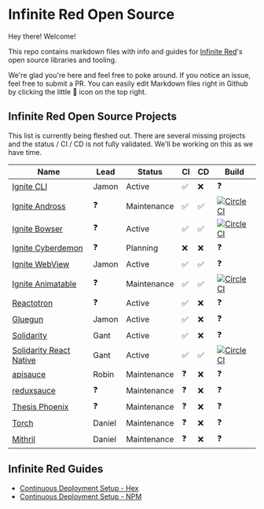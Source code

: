 # Infinite Red Open Source

Hey there! Welcome!

This repo contains markdown files with info and guides for [Infinite Red](https://infinite.red)'s open source libraries and tooling.

We're glad you're here and feel free to poke around. If you notice an issue, feel free to submit a PR. You can easily edit Markdown files right in Github by clicking the little :pencil: icon on the top right.

## Infinite Red Open Source Projects

This list is currently being fleshed out. There are several missing projects and the status / CI / CD is not fully validated. We'll be working on this as we have time.

| Name | Lead | Status | CI | CD | Build |
|------|------|--------|----|----|-------|
| [Ignite CLI](https://github.com/infinitered/ignite) | Jamon | Active | ✅ | :x: | ❓ |
| [Ignite Andross](https://github.com/infinitered/ignite-ir-boilerplate-andross) | ❓ | Maintenance | ✅ | ✅ | [![CircleCI](https://circleci.com/gh/infinitered/ignite-ir-boilerplate-andross.svg?style=svg)](https://circleci.com/gh/infinitered/ignite-ir-boilerplate-andross) |
| [Ignite Bowser](https://github.com/infinitered/ignite-ir-boilerplate-bowser) | ❓ | Active | ✅ | ✅ | [![CircleCI](https://circleci.com/gh/infinitered/ignite-ir-boilerplate-bowser.svg?style=svg)](https://circleci.com/gh/infinitered/ignite-ir-boilerplate-bowser) |
| [Ignite Cyberdemon](https://github.com/infinitered/ignite-ir-boilerplate-cyberdemon) | ❓ | Planning | :x: | :x: | ❓ |
| [Ignite WebView](https://github.com/infinitered/ignite-webview) | Jamon | Active | ✅ | ✅ | ❓ |
| [Ignite Animatable](https://github.com/infinitered/ignite-animatable) | ❓ | Maintenance | ✅ | ✅ | [![CircleCI](https://circleci.com/gh/infinitered/ignite-animatable/tree/master.svg?style=svg)](https://circleci.com/gh/infinitered/ignite-animatable/tree/master) |
| [Reactotron](https://github.com/infinitered/reactotron) | ❓ | Active | ✅ | :x: | ❓ |
| [Gluegun](https://github.com/infinitered/gluegun) | Jamon | Active | ✅ | :x: | ❓ |
| [Solidarity](https://github.com/infinitered/solidarity) | Gant | Active | ✅ | :x: | ❓ |
| [Solidarity React Native](https://github.com/infinitered/solidarity-react-native) | Gant | Active | ✅ | ✅ | [![CircleCI](https://circleci.com/gh/infinitered/solidarity-react-native.svg?style=svg)](https://circleci.com/gh/infinitered/solidarity-react-native) |
| [apisauce](https://github.com/infinitered/apisauce) | Robin | Maintenance | ❓ | :x: | ❓ |
| [reduxsauce](https://github.com/infinitered/reduxsauce) | ❓ | Maintenance | ❓ | :x: | ❓ |
| [Thesis Phoenix](https://github.com/infinitered/reactotron) | ❓ | Maintenance | ❓ | :x: | ❓ |
| [Torch](https://github.com/infinitered/torch) | Daniel | Maintenance | ❓ | :x: | ❓ |
| [Mithril](https://github.com/infinitered/mithril) | Daniel | Maintenance | ❓ | :x: | ❓ |

## Infinite Red Guides

- [Continuous Deployment Setup - Hex](./Continuous-Deployment-Setup-Hex.md)
- [Continuous Deployment Setup - NPM](./Continuous-Deployment-Setup-NPM.md)

